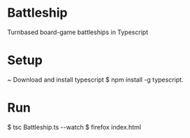 # Battleship
Turnbased board-game battleships in Typescript

# Setup
~ Download and install typescript 
$ npm install -g typescript.

# Run
$ tsc Battleship.ts --watch
$ firefox index.html
